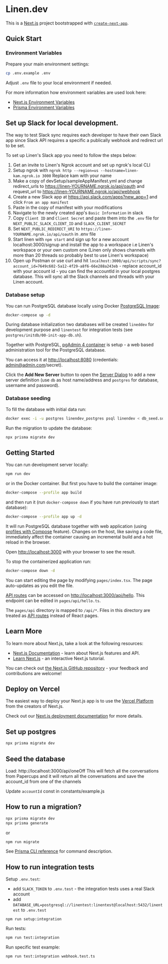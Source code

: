 # Linen.dev

This is a [Next.js](https://nextjs.org/) project bootstrapped with [`create-next-app`](https://github.com/vercel/next.js/tree/canary/packages/create-next-app).

## Quick Start

### Environment Variables

Prepare your main environment settings:

```bash
cp .env.example .env
```

Adjust `.env` file to your local environment if needed.

For more information how environment variables are used look here:

- [Next.js Environment Variables](https://nextjs.org/docs/basic-features/environment-variables)
- [Prisma Environment Variables](https://www.prisma.io/docs/guides/development-environment/environment-variables#using-env-files)

## Set up Slack for local development.

The way to test Slack sync requires each developer to have their own Slack app since Slack API requires a specific a publically webhook and redirect url to be set.

To set up Linen's Slack app you need to follow the steps below:

1. Get an invite to Linen's Ngrok account and set up ngrok's local CLI
2. Setup ngrok with `ngrok http --region=us --hostname=linen-kam.ngrok.io 3000` Replace kam with your name
3. Make a copy of devSetup/sampleAppManifest.yml and change redirect_urls to https://linen-YOURNAME.ngrok.io/api/oauth and request_url to https://linen-YOURNAME.ngrok.io/api/webhook
4. Create a new Slack app at https://api.slack.com/apps?new_app=1 and click `From an app manifest`
5. Paste in the copy of manifest with your modifications
6. Navigate to the newly created app's `Basic Information` in slack
7. Copy `Client ID` and `Client Secret` and paste them into the `.env` file for `NEXT_PUBLIC_SLACK_CLIENT_ID` and `SLACK_CLIENT_SECRET`
8. Set `NEXT_PUBLIC_REDIRECT_URI` to `https://linen-YOURNAME.ngrok.io/api/oauth` in .env file
9. Start linen with `npm start` and sign up for a new account localhost:3000/signup and install the app to a workspace i.e Linen's workspace or your own custom one (Linen only shows channels with more than 20 threads so probably best to use Linen's workspace)
10. Open up Postman or use curl and hit `localhost:3000/api/scripts/sync?account_id=7649c602-5a12-4f29-a8f6-66e288a243eb` - replace account_id with your account id - you can find the accountId in your local postgres database. This will sync all the Slack channels and threads with your Linen account.

### Database setup

You can run PostgreSQL database locally using Docker [PostgreSQL Image](https://hub.docker.com/_/postgres):

```bash
docker-compose up -d
```

During database initialization two databases will be created `lineddev` for development purpose and `linentest`
for integration tests (see `postgres/initdb/00-init-app-db.sh`).

Together with PostgreSQL, [pgAdmin 4 container](https://www.pgadmin.org/download/pgadmin-4-container/) is setup -
a web based administration tool for the PostgreSQL database.

You can access it at [http://localhost:8080](http://localhost:8080/) (credentials: admin@admin.com/secret).

Click the **Add New Server** button to open the [Server Dialog](https://www.pgadmin.org/docs/pgadmin4/latest/server_dialog.html)
to add a new server definition (use `db` as host name/address and `postgres` for database, username and password).

### Database seeding

To fill the database with initial data run:

```bash
docker exec -i -u postgres linendev_postgres psql linendev < db_seed.sql
```

Run the migration to update the database:

```bash
npx prisma migrate dev
```

## Getting Started

You can run development server locally:

```bash
npm run dev
```

or in the Docker container. But first you have to build the container image:

```bash
docker-compose --profile app build
```

and then run it (run `docker-compose down` if you have run previously to start database):

```bash
docker-compose --profile app up -d
```

It will run PostgreSQL database together with web application (using [profiles with Compose](https://docs.docker.com/compose/profiles/) feature).
Changes on the host, like saving a code file, immediately affect the container causing an incremental build
and a hot reload in the browser.

Open [http://localhost:3000](http://localhost:3000) with your browser to see the result.

To stop the containerized application run:

```bash
docker-compose down -d
```

You can start editing the page by modifying `pages/index.tsx`. The page auto-updates as you edit the file.

[API routes](https://nextjs.org/docs/api-routes/introduction) can be accessed on [http://localhost:3000/api/hello](http://localhost:3000/api/hello). This endpoint can be edited in `pages/api/hello.ts`.

The `pages/api` directory is mapped to `/api/*`. Files in this directory are treated as [API routes](https://nextjs.org/docs/api-routes/introduction) instead of React pages.

## Learn More

To learn more about Next.js, take a look at the following resources:

- [Next.js Documentation](https://nextjs.org/docs) - learn about Next.js features and API.
- [Learn Next.js](https://nextjs.org/learn) - an interactive Next.js tutorial.

You can check out [the Next.js GitHub repository](https://github.com/vercel/next.js/) - your feedback and contributions are welcome!

## Deploy on Vercel

The easiest way to deploy your Next.js app is to use the [Vercel Platform](https://vercel.com/new?utm_medium=default-template&filter=next.js&utm_source=create-next-app&utm_campaign=create-next-app-readme) from the creators of Next.js.

Check out our [Next.js deployment documentation](https://nextjs.org/docs/deployment) for more details.

## Set up postgres

```bash
npx prisma migrate dev
```

## Seed the database

Load: http://localhost:3000/api/oneOff
This will fetch all the conversations from Papercups and it will return all the conversations and save the account_id from one of the channels

Update `accountId` const in constants/example.js

## How to run a migration?

```bash
npx prisma migrate dev
npx prisma generate
```

or

```bash
npm run migrate
```

See [Prisma CLI reference](https://www.prisma.io/docs/reference/api-reference/command-reference) for command description.

## How to run integration tests

Setup `.env.test`:

- add `SLACK_TOKEN` to `.env.test` - the integration tests uses a real Slack account
- add `DATABASE_URL=postgresql://linentest:linentest@localhost:5432/linentest` to `.env.test`

```
npm run setup:integration
```

Run tests:

```bash
npm run test:integration
```

Run specific test example:

```bash
npm run test:integration webhook.test.ts
```
